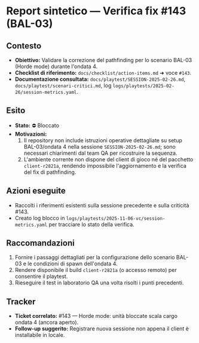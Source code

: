 # Report sintetico — Verifica fix #143 (BAL-03)

## Contesto
- **Obiettivo:** Validare la correzione del pathfinding per lo scenario BAL-03 (Horde mode) durante l'ondata 4.
- **Checklist di riferimento:** `docs/checklist/action-items.md` ➜ voce `#143`.
- **Documentazione consultata:** `docs/playtest/SESSION-2025-02-26.md`, `docs/playtest/scenari-critici.md`, log `logs/playtests/2025-02-26/session-metrics.yaml`.

## Esito
- **Stato:** ⛔ Bloccato
- **Motivazioni:**
  1. Il repository non include istruzioni operative dettagliate su setup BAL-03/ondata 4 nella sessione `SESSION-2025-02-26.md`; sono necessari chiarimenti dal team QA per ricostruire la sequenza.
  2. L'ambiente corrente non dispone del client di gioco né del pacchetto `client-r2821a`, rendendo impossibile l'aggiornamento e la verifica del fix di pathfinding.

## Azioni eseguite
- Raccolti i riferimenti esistenti sulla sessione precedente e sulla criticità #143.
- Creato log blocco in `logs/playtests/2025-11-06-vc/session-metrics.yaml` per tracciare lo stato della verifica.

## Raccomandazioni
1. Fornire i passaggi dettagliati per la configurazione dello scenario BAL-03 e le condizioni di spawn dell'ondata 4.
2. Rendere disponibile il build `client-r2821a` (o accesso remoto) per consentire il playtest.
3. Rieseguire il test in laboratorio QA una volta risolti i punti precedenti.

## Tracker
- **Ticket correlato:** #143 — Horde mode: unità bloccate scala cargo ondata 4 (ancora aperto).
- **Follow-up suggerito:** Registrare nuova sessione non appena il client è installabile in locale.

